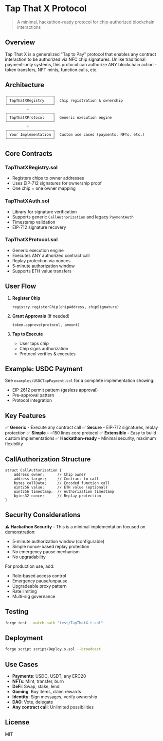 # Tap That X Protocol

> A minimal, hackathon-ready protocol for chip-authorized blockchain interactions

## Overview

Tap That X is a generalized "Tap to Pay" protocol that enables any contract interaction to be authorized via NFC chip signatures. Unlike traditional payment-only systems, this protocol can authorize ANY blockchain action - token transfers, NFT mints, function calls, etc.

## Architecture

```
┌─────────────────────┐
│ TapThatXRegistry    │  Chip registration & ownership
└─────────────────────┘
          ↓
┌─────────────────────┐
│ TapThatXProtocol    │  Generic execution engine
└─────────────────────┘
          ↓
┌─────────────────────┐
│ Your Implementation │  Custom use cases (payments, NFTs, etc.)
└─────────────────────┘
```

## Core Contracts

### TapThatXRegistry.sol
- Registers chips to owner addresses
- Uses EIP-712 signatures for ownership proof
- One chip = one owner mapping

### TapThatXAuth.sol
- Library for signature verification
- Supports generic `CallAuthorization` and legacy `PaymentAuth`
- Timestamp validation
- EIP-712 signature recovery

### TapThatXProtocol.sol
- Generic execution engine
- Executes ANY authorized contract call
- Replay protection via nonces
- 5-minute authorization window
- Supports ETH value transfers

## User Flow

1. **Register Chip**
   ```solidity
   registry.registerChip(chipAddress, chipSignature)
   ```

2. **Grant Approvals** (if needed)
   ```solidity
   token.approve(protocol, amount)
   ```

3. **Tap to Execute**
   - User taps chip
   - Chip signs authorization
   - Protocol verifies & executes

## Example: USDC Payment

See `examples/USDCTapPayment.sol` for a complete implementation showing:
- EIP-2612 permit pattern (gasless approval)
- Pre-approval pattern
- Protocol integration

## Key Features

✅ **Generic** - Execute any contract call
✅ **Secure** - EIP-712 signatures, replay protection
✅ **Simple** - ~150 lines core protocol
✅ **Extensible** - Easy to build custom implementations
✅ **Hackathon-ready** - Minimal security, maximum flexibility

## CallAuthorization Structure

```solidity
struct CallAuthorization {
    address owner;      // Chip owner
    address target;     // Contract to call
    bytes callData;     // Encoded function call
    uint256 value;      // ETH value (optional)
    uint256 timestamp;  // Authorization timestamp
    bytes32 nonce;      // Replay protection
}
```

## Security Considerations

⚠️ **Hackathon Security** - This is a minimal implementation focused on demonstration:
- 5-minute authorization window (configurable)
- Simple nonce-based replay protection
- No emergency pause mechanism
- No upgradability

For production use, add:
- Role-based access control
- Emergency pause/unpause
- Upgradeable proxy pattern
- Rate limiting
- Multi-sig governance

## Testing

```bash
forge test --match-path "test/TapThatX.t.sol"
```

## Deployment

```bash
forge script script/Deploy.s.sol --broadcast
```

## Use Cases

- **Payments**: USDC, USDT, any ERC20
- **NFTs**: Mint, transfer, burn
- **DeFi**: Swap, stake, lend
- **Gaming**: Buy items, claim rewards
- **Identity**: Sign messages, verify ownership
- **DAO**: Vote, delegate
- **Any contract call**: Unlimited possibilities

## License

MIT
